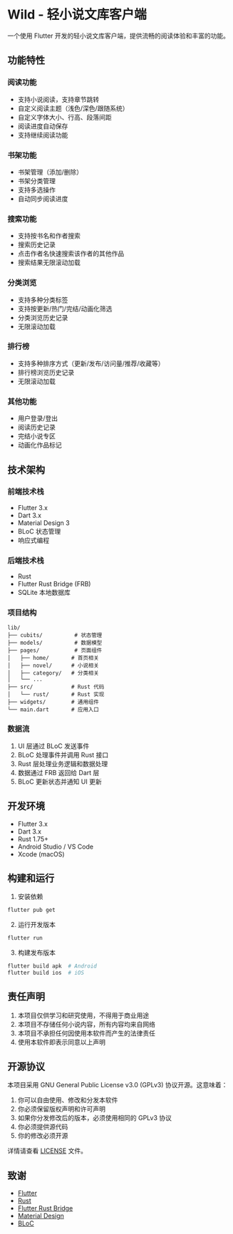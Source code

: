 # Wild - 轻小说文库客户端

一个使用 Flutter 开发的轻小说文库客户端，提供流畅的阅读体验和丰富的功能。

## 功能特性

### 阅读功能
- 支持小说阅读，支持章节跳转
- 自定义阅读主题（浅色/深色/跟随系统）
- 自定义字体大小、行高、段落间距
- 阅读进度自动保存
- 支持继续阅读功能

### 书架功能
- 书架管理（添加/删除）
- 书架分类管理
- 支持多选操作
- 自动同步阅读进度

### 搜索功能
- 支持按书名和作者搜索
- 搜索历史记录
- 点击作者名快速搜索该作者的其他作品
- 搜索结果无限滚动加载

### 分类浏览
- 支持多种分类标签
- 支持按更新/热门/完结/动画化筛选
- 分类浏览历史记录
- 无限滚动加载

### 排行榜
- 支持多种排序方式（更新/发布/访问量/推荐/收藏等）
- 排行榜浏览历史记录
- 无限滚动加载

### 其他功能
- 用户登录/登出
- 阅读历史记录
- 完结小说专区
- 动画化作品标记

## 技术架构

### 前端技术栈
- Flutter 3.x
- Dart 3.x
- Material Design 3
- BLoC 状态管理
- 响应式编程

### 后端技术栈
- Rust
- Flutter Rust Bridge (FRB)
- SQLite 本地数据库

### 项目结构
```
lib/
├── cubits/          # 状态管理
├── models/          # 数据模型
├── pages/           # 页面组件
│   ├── home/       # 首页相关
│   ├── novel/      # 小说相关
│   ├── category/   # 分类相关
│   └── ...
├── src/            # Rust 代码
│   └── rust/       # Rust 实现
├── widgets/        # 通用组件
└── main.dart       # 应用入口
```

### 数据流
1. UI 层通过 BLoC 发送事件
2. BLoC 处理事件并调用 Rust 接口
3. Rust 层处理业务逻辑和数据处理
4. 数据通过 FRB 返回给 Dart 层
5. BLoC 更新状态并通知 UI 更新

## 开发环境

- Flutter 3.x
- Dart 3.x
- Rust 1.75+
- Android Studio / VS Code
- Xcode (macOS)

## 构建和运行

1. 安装依赖
```bash
flutter pub get
```

2. 运行开发版本
```bash
flutter run
```

3. 构建发布版本
```bash
flutter build apk  # Android
flutter build ios  # iOS
```

## 责任声明

1. 本项目仅供学习和研究使用，不得用于商业用途
2. 本项目不存储任何小说内容，所有内容均来自网络
3. 本项目不承担任何因使用本软件而产生的法律责任
4. 使用本软件即表示同意以上声明

## 开源协议

本项目采用 GNU General Public License v3.0 (GPLv3) 协议开源。这意味着：

1. 你可以自由使用、修改和分发本软件
2. 你必须保留版权声明和许可声明
3. 如果你分发修改后的版本，必须使用相同的 GPLv3 协议
4. 你必须提供源代码
5. 你的修改必须开源

详情请查看 [LICENSE](LICENSE) 文件。

## 致谢

- [Flutter](https://flutter.dev/)
- [Rust](https://www.rust-lang.org/)
- [Flutter Rust Bridge](https://github.com/fzyzcjy/flutter_rust_bridge)
- [Material Design](https://m3.material.io/)
- [BLoC](https://bloclibrary.dev/)
